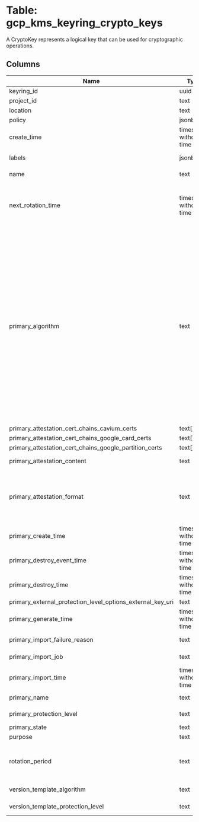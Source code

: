 
# Table: gcp_kms_keyring_crypto_keys
A CryptoKey represents a logical key that can be used for cryptographic operations.
## Columns
| Name        | Type           | Description  |
| ------------- | ------------- | -----  |
|keyring_id|uuid|Unique ID of gcp_kms_keyrings table (FK)|
|project_id|text|GCP Project Id of the resource|
|location|text|Location of the resource|
|policy|jsonb|Access control policy for a resource|
|create_time|timestamp without time zone|The time at which this CryptoKey was created|
|labels|jsonb|Labels with user-defined metadata For more information, see Labeling Keys (https://cloudgooglecom/kms/docs/labeling-keys)|
|name|text|The resource name for this CryptoKey in the format `projects/*/locations/*/keyRings/*/cryptoKeys/*`|
|next_rotation_time|timestamp without time zone|At next_rotation_time, the Key Management Service will automatically: 1 Create a new version of this CryptoKey 2 Mark the new version as primary Key rotations performed manually via CreateCryptoKeyVersion and UpdateCryptoKeyPrimaryVersion do not affect next_rotation_time Keys with purpose ENCRYPT_DECRYPT support automatic rotation For other keys, this field must be omitted|
|primary_algorithm|text|The CryptoKeyVersionAlgorithm that this CryptoKeyVersion supports  Possible values:   "CRYPTO_KEY_VERSION_ALGORITHM_UNSPECIFIED" - Not specified   "GOOGLE_SYMMETRIC_ENCRYPTION" - Creates symmetric encryption keys   "RSA_SIGN_PSS_2048_SHA256" - RSASSA-PSS 2048 bit key with a SHA256 digest   "RSA_SIGN_PSS_3072_SHA256" - RSASSA-PSS 3072 bit key with a SHA256 digest   "RSA_SIGN_PSS_4096_SHA256" - RSASSA-PSS 4096 bit key with a SHA256 digest   "RSA_SIGN_PSS_4096_SHA512" - RSASSA-PSS 4096 bit key with a SHA512 digest   "RSA_SIGN_PKCS1_2048_SHA256" - RSASSA-PKCS1-v1_5 with a 2048 bit key and a SHA256 digest   "RSA_SIGN_PKCS1_3072_SHA256" - RSASSA-PKCS1-v1_5 with a 3072 bit key and a SHA256 digest   "RSA_SIGN_PKCS1_4096_SHA256" - RSASSA-PKCS1-v1_5 with a 4096 bit key and a SHA256 digest   "RSA_SIGN_PKCS1_4096_SHA512" - RSASSA-PKCS1-v1_5 with a 4096 bit key and a SHA512 digest   "RSA_DECRYPT_OAEP_2048_SHA256" - RSAES-OAEP 2048 bit key with a SHA256 digest   "RSA_DECRYPT_OAEP_3072_SHA256" - RSAES-OAEP 3072 bit key with a SHA256 digest   "RSA_DECRYPT_OAEP_4096_SHA256" - RSAES-OAEP 4096 bit key with a SHA256 digest   "RSA_DECRYPT_OAEP_4096_SHA512" - RSAES-OAEP 4096 bit key with a SHA512 digest   "EC_SIGN_P256_SHA256" - ECDSA on the NIST P-256 curve with a SHA256 digest   "EC_SIGN_P384_SHA384" - ECDSA on the NIST P-384 curve with a SHA384 digest   "EXTERNAL_SYMMETRIC_ENCRYPTION" - Algorithm representing symmetric encryption by an external key manager|
|primary_attestation_cert_chains_cavium_certs|text[]|Cavium certificate chain corresponding to the attestation|
|primary_attestation_cert_chains_google_card_certs|text[]|Google card certificate chain corresponding to the attestation|
|primary_attestation_cert_chains_google_partition_certs|text[]|Google partition certificate chain corresponding to the attestation|
|primary_attestation_content|text|The attestation data provided by the HSM when the key operation was performed|
|primary_attestation_format|text|The format of the attestation data  Possible values:   "ATTESTATION_FORMAT_UNSPECIFIED" - Not specified   "CAVIUM_V1_COMPRESSED" - Cavium HSM attestation compressed with gzip Note that this format is defined by Cavium and subject to change at any time   "CAVIUM_V2_COMPRESSED" - Cavium HSM attestation V2 compressed with gzip This is a new format introduced in Cavium's version 32-08|
|primary_create_time|timestamp without time zone|The time at which this CryptoKeyVersion was created|
|primary_destroy_event_time|timestamp without time zone|The time this CryptoKeyVersion's key material was destroyed Only present if state is DESTROYED|
|primary_destroy_time|timestamp without time zone|The time this CryptoKeyVersion's key material is scheduled for destruction Only present if state is DESTROY_SCHEDULED|
|primary_external_protection_level_options_external_key_uri|text|The URI for an external resource that this CryptoKeyVersion represents|
|primary_generate_time|timestamp without time zone|The time this CryptoKeyVersion's key material was generated|
|primary_import_failure_reason|text|The root cause of an import failure Only present if state is IMPORT_FAILED|
|primary_import_job|text|The name of the ImportJob used to import this CryptoKeyVersion Only present if the underlying key material was imported|
|primary_import_time|timestamp without time zone|The time at which this CryptoKeyVersion's key material was imported|
|primary_name|text|The resource name for this CryptoKeyVersion in the format `projects/*/locations/*/keyRings/*/cryptoKeys/*/cryptoKeyVersions/*`|
|primary_protection_level|text|The ProtectionLevel describing how crypto operations are performed with this CryptoKeyVersion|
|primary_state|text|The current state of the CryptoKeyVersion|
|purpose|text|Immutable The immutable purpose of this CryptoKey|
|rotation_period|text|next_rotation_time will be advanced by this period when the service automatically rotates a key Must be at least 24 hours and at most 876,000 hours If rotation_period is set, next_rotation_time must also be set Keys with purpose ENCRYPT_DECRYPT support automatic rotation For other keys, this field must be omitted|
|version_template_algorithm|text|Algorithm to use when creating a CryptoKeyVersion based on this template|
|version_template_protection_level|text|ProtectionLevel to use when creating a CryptoKeyVersion based on this template Immutable Defaults to SOFTWARE|
